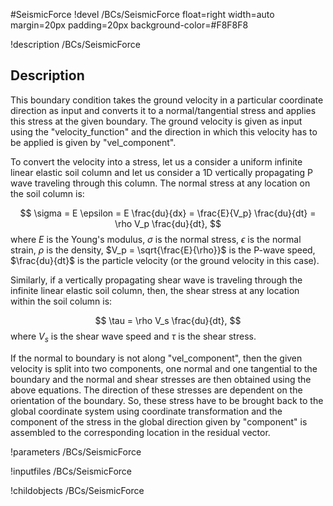 #SeismicForce
!devel /BCs/SeismicForce float=right width=auto margin=20px padding=20px background-color=#F8F8F8

!description /BCs/SeismicForce

## Description
This boundary condition takes the ground velocity in a particular coordinate direction as input and converts it to a normal/tangential stress and applies this stress at the given boundary. The ground velocity is given as input using the "velocity_function" and the direction in which this velocity has to be applied is given by "vel_component". 

To convert the velocity into a stress, let us a consider a uniform infinite linear elastic soil column and let us consider a 1D vertically propagating P wave traveling through this column. The normal stress at any location on the soil column is:

$$
\sigma = E  \epsilon = E  \frac{du}{dx} = \frac{E}{V_p}  \frac{du}{dt} = \rho  V_p  \frac{du}{dt}, 
$$
where $E$ is the Young's modulus, $\sigma$ is the normal stress, $\epsilon$ is the normal strain, $\rho$ is the density, $V_p = \sqrt{\frac{E}{\rho}}$ is the P-wave speed, $\frac{du}{dt}$ is the particle velocity (or the ground velocity in this case).

Similarly, if a vertically propagating shear wave is traveling through the infinite linear elastic soil column, then, the shear stress at any location within the soil column is:

$$
\tau = \rho  V_s  \frac{du}{dt}, 
$$
where $V_s$ is the shear wave speed and $\tau$ is the shear stress. 

If the normal to boundary is not along "vel_component", then the given velocity is split into two components, one normal and one tangential to the boundary and the normal and shear stresses are then obtained using the above equations. The direction of these stresses are dependent on the orientation of the boundary. So, these stress have to be brought back to the global coordinate system using coordinate transformation and the component of the stress in the global direction given by "component" is assembled to the corresponding location in the residual vector.

!parameters /BCs/SeismicForce

!inputfiles /BCs/SeismicForce

!childobjects /BCs/SeismicForce
